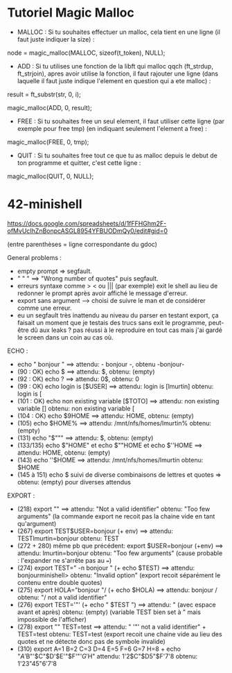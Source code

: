# Tutoriel Magic Malloc

* MALLOC : Si tu souhaites effectuer un malloc, cela tient en une ligne (il faut juste indiquer la size) :

node = magic_malloc(MALLOC, sizeof(t_token), NULL);

* ADD : Si tu utilises une fonction de la libft qui malloc qqch (ft_strdup, ft_strjoin), apres avoir utilise la fonction, il faut rajouter une ligne (dans laquelle il faut juste indique l'element en question qui a ete malloc) :

result = ft_substr(str, 0, i);

magic_malloc(ADD, 0, result);

* FREE : Si tu souhaites free un seul element, il faut utiliser cette ligne (par exemple pour free tmp) (en indiquant seulement l'element a free) :

magic_malloc(FREE, 0, tmp);

* QUIT : Si tu souhaites free tout ce que tu as malloc depuis le debut de ton programme et quitter, c'est cette ligne :

magic_malloc(QUIT, 0, NULL);
# 42-minishell

https://docs.google.com/spreadsheets/d/1fFFHGhm2F-ofMvUcIhZnBonpcASGL8954YFBUODmQy0/edit#gid=0

(entre parenthèses = ligne correspondante du gdoc)

General problems :
- empty prompt => segfault.
- " " " ==> "Wrong number of quotes" puis segfault.
- erreurs syntaxe comme > < ou ||| (par exemple) exit le shell au lieu de redonner le prompt après avoir affiché le message d'erreur.
- export sans argument --> choisi de suivre le man et de considérer comme une erreur.
- eu un segfault très inattendu au niveau du parser en testant export, ça faisait un moment que je testais des trucs sans exit le programme, peut-être dû aux leaks ? pas réussi à le reproduire en tout cas mais j'ai gardé le screen dans un coin au cas où.

ECHO : 
- echo " bonjour " ==> attendu: - bonjour -, obtenu -bonjour-
- (90 : OK) echo $ ==> attendu: $, obtenu: (empty)
- (92 : OK) echo $?$ ==> attendu: 0$, obtenu: 0
- (99 : OK) echo login is [$USER] ==> 
    attendu: login is [lmurtin]
    obtenu: login is [
- (101 : OK) echo non existing variable [$TOTO] ==> 
    attendu: non existing variable []
    obtenu: non existing variable [
- (104 : OK) echo $9HOME ==> attendu: HOME, obtenu: (empty)
- (105) echo $HOME% ==> attendu: /mnt/nfs/homes/lmurtin%
                        obtenu: (empty)
- (131) echo "$""" ==> attendu: $, obtenu: (empty)
- (133/135) echo $"HOME" et echo $""HOME et echo $''HOME ==> 
    attendu: HOME, obtenu: (empty)
- (143) echo ''$HOME ==> attendu: /mnt/nfs/homes/lmurtin
                    obtenu: $HOME
- (145 à 151) echo $ suivi de diverse combinaisons de lettres et quotes => obtenu: (empty) pour diverses attendus

EXPORT :
- (218) export "" ==> attendu: "Not a valid identifier"
                        obtenu: "Too few arguments" (la commande export ne recoit pas la chaine vide en tant qu'argument)
- (267) export TEST$USER=bonjour (+ env) ==>
    attendu: TESTlmurtin=bonjour
    obtenu: TEST
- (272 + 280) même pb que précédent: export $USER=bonjour (+env) ==>
    attendu: lmurtin=bonjour
    obtenu: "Too few arguments" (cause probable : l'expander ne s'arrête pas au `=`)
- (274) export TEST="       -n bonjour     " (+ echo $TEST) ==>
    attendu: bonjourminishell>
    obtenu: "Invalid option" (export recoit séparément le contenu entre double quotes)
- (275) export HOLA="bonjour   "/ (+ echo $HOLA) ==>
    attendu: bonjour /
    obtenu: "/ not a valid identifier"
- (276) export TEST='"' (+ echo " $TEST ") ==>
    attendu:  " (avec espace avant et après)
    obtenu: (empty) (variable TEST bien set à " mais impossible de l'afficher)
- (278) export "" TEST=test ==>
    attendu: " '"' not a valid identifier" + TEST=test
    obtenu: TEST=test (export recoit une chaine vide au lieu des quotes et ne détecte donc pas de symbole invalide)
- (310) export A=1 B=2 C=3 D=4 E=5 F=6 G=7 H=8
        + echo "$A'$B"'$C"$D'$E'"$F'"'$G'$H"
    attendu: 1'2$C"$D5"$F'7'8
    obtenu: 1'23"45"6'7'8
